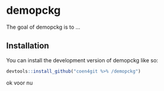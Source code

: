 
<!-- README.md is generated from README.Rmd. Please edit that file -->

# demopckg

<!-- badges: start -->
<!-- badges: end -->

The goal of demopckg is to …

## Installation

You can install the development version of demopckg like so:

``` r
devtools::install_github("coen4git %>% /demopckg")
```

ok voor nu
